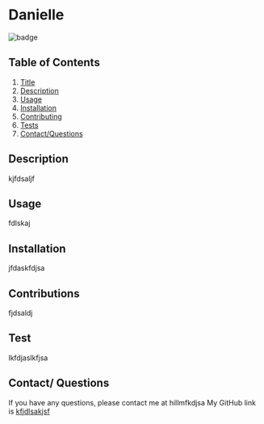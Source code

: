
# Danielle
![badge](https://img.shields.io/badge/license-GPL3.0-blue.svg)


## Table of Contents

1. [Title](#title)
2. [Description](#description)
3. [Usage](#usage)
4. [Installation](#installation)
5. [Contributing](#contributions)
6. [Tests](#test)
7. [Contact/Questions](#questions)


## Description 
kjfdsaljf

## Usage 
fdlskaj

## Installation 
jfdaskfdjsa

## Contributions
fjdsaldj

## Test 
lkfdjaslkfjsa

## Contact/ Questions
If you have any questions, please contact me at hillmfkdjsa 
My GitHub link is [kfjdlsakjsf](https://github.com/kfjdlsakjsf) 

 